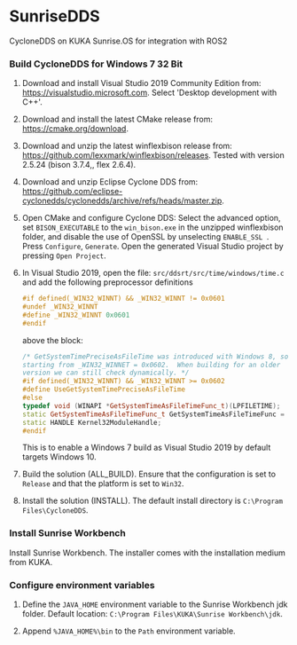 # SunriseDDS
CycloneDDS on KUKA Sunrise.OS for integration with ROS2


### Build CycloneDDS for Windows 7 32 Bit

1. Download and install Visual Studio 2019 Community Edition from: https://visualstudio.microsoft.com. Select 'Desktop development with C++'.

2. Download and install the latest CMake release from: https://cmake.org/download.

3. Download and unzip the latest winflexbison release from: https://github.com/lexxmark/winflexbison/releases. Tested with version 2.5.24 (bison 3.7.4,, flex 2.6.4).

4. Download and unzip Eclipse Cyclone DDS from: https://github.com/eclipse-cyclonedds/cyclonedds/archive/refs/heads/master.zip. 

5. Open CMake and configure Cyclone DDS: Select the advanced option, set `BISON_EXECUTABLE` to the `win_bison.exe` in the unzipped winflexbison folder, and disable the use of OpenSSL by unselecting `ENABLE_SSL `. Press `Configure`, `Generate`. Open the generated Visual Studio project by pressing `Open Project`.

6. In Visual Studio 2019, open the file: `src/ddsrt/src/time/windows/time.c` and add the following preprocessor definitions
    ```c++
    #if defined(_WIN32_WINNT) && _WIN32_WINNT != 0x0601
    #undef _WIN32_WINNT
    #define _WIN32_WINNT 0x0601
    #endif
    ```
    above the block:
    ```c++
    /* GetSystemTimePreciseAsFileTime was introduced with Windows 8, so
    starting from _WIN32_WINNET = 0x0602.  When building for an older
    version we can still check dynamically. */
    #if defined(_WIN32_WINNT) && _WIN32_WINNT >= 0x0602
    #define UseGetSystemTimePreciseAsFileTime
    #else
    typedef void (WINAPI *GetSystemTimeAsFileTimeFunc_t)(LPFILETIME);
    static GetSystemTimeAsFileTimeFunc_t GetSystemTimeAsFileTimeFunc = GetSystemTimeAsFileTime;
    static HANDLE Kernel32ModuleHandle;
    #endif
    ```
    This is to enable a Windows 7 build as Visual Studio 2019 by default targets Windows 10.

8. Build the solution (ALL_BUILD). Ensure that the configuration is set to `Release` and that the platform is set to `Win32`.

9. Install the solution (INSTALL). The default install directory is `C:\Program Files\CycloneDDS`.

### Install Sunrise Workbench

Install Sunrise Workbench. The installer comes with the installation medium from KUKA.

### Configure environment variables

1. Define the `JAVA_HOME` environment variable to the Sunrise Workbench jdk folder. Default location: `C:\Program Files\KUKA\Sunrise Workbench\jdk`.

2. Append `%JAVA_HOME%\bin` to the `Path` environment variable.












